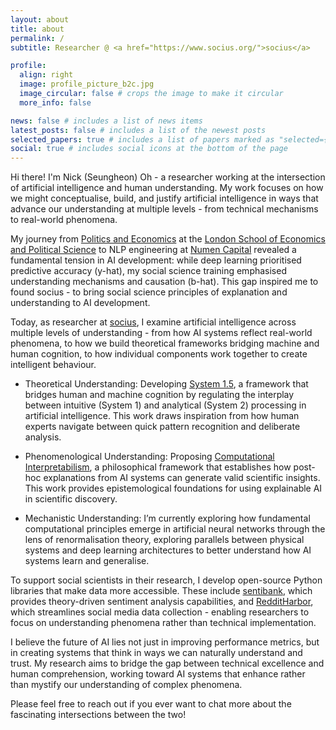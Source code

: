 ```yaml
---
layout: about
title: about
permalink: /
subtitle: Researcher @ <a href="https://www.socius.org/">socius</a>

profile:
  align: right
  image: profile_picture_b2c.jpg
  image_circular: false # crops the image to make it circular
  more_info: false

news: false # includes a list of news items
latest_posts: false # includes a list of the newest posts
selected_papers: true # includes a list of papers marked as "selected={true}"
social: true # includes social icons at the bottom of the page
---
```


Hi there! I'm Nick (Seungheon) Oh - a researcher working at the intersection of artificial intelligence and human understanding. My work focuses on how we might conceptualise, build, and justify artificial intelligence in ways that advance our understanding at multiple levels - from technical mechanisms to real-world phenomena.

My journey from [Politics and Economics](https://www.lse.ac.uk/study-at-lse/undergraduate/degree-programmes-2024/bsc-politics-and-economics) at the [London School of Economics and Political Science](https://www.lse.ac.uk/) to NLP engineering at [Numen Capital](https://numencapital.com/) revealed a fundamental tension in AI development: while deep learning prioritised predictive accuracy (y-hat), my social science training emphasised understanding mechanisms and causation (b-hat). This gap inspired me to found socius - to bring social science principles of explanation and understanding to AI development.

Today, as researcher at [socius](https://socius.org/), I examine artificial intelligence across multiple levels of understanding - from how AI systems reflect real-world phenomena, to how we build theoretical frameworks bridging machine and human cognition, to how individual components work together to create intelligent behaviour.

* Theoretical Understanding: Developing [System 1.5](https://nips.cc/virtual/2024/104306), a framework that bridges human and machine cognition by regulating the interplay between intuitive (System 1) and analytical (System 2) processing in artificial intelligence. This work draws inspiration from how human experts navigate between quick pattern recognition and deliberate analysis.

* Phenomenological Understanding: Proposing [Computational Interpretabilism](https://nips.cc/virtual/2024/99151), a philosophical framework that establishes how post-hoc explanations from AI systems can generate valid scientific insights. This work provides epistemological foundations for using explainable AI in scientific discovery.

* Mechanistic Understanding: I’m currently exploring how fundamental computational principles emerge in artificial neural networks through the lens of renormalisation theory, exploring parallels between physical systems and deep learning architectures to better understand how AI systems learn and generalise.

To support social scientists in their research, I develop open-source Python libraries that make data more accessible. These include [sentibank](https://github.com/socius-org/sentibank), which provides theory-driven sentiment analysis capabilities, and [RedditHarbor](https://github.com/socius-org/RedditHarbor), which streamlines social media data collection - enabling researchers to focus on understanding phenomena rather than technical implementation.

I believe the future of AI lies not just in improving performance metrics, but in creating systems that think in ways we can naturally understand and trust. My research aims to bridge the gap between technical excellence and human comprehension, working toward AI systems that enhance rather than mystify our understanding of complex phenomena.

Please feel free to reach out if you ever want to chat more about the fascinating intersections between the two!
